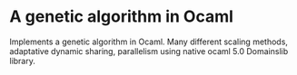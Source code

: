# A genetic algorithm in Ocaml

Implements a genetic algorithm in Ocaml. Many different scaling methods, adaptative dynamic sharing, parallelism using native ocaml 5.0 Domainslib library.



